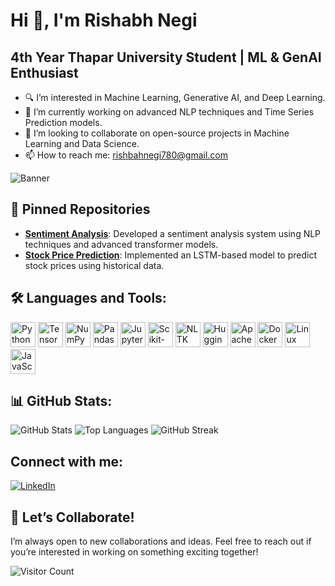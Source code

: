 # Hi 👋, I'm Rishabh Negi

## 4th Year Thapar University Student | ML & GenAI Enthusiast
- 🔍 I’m interested in Machine Learning, Generative AI, and Deep Learning.
- 🌱 I’m currently working on advanced NLP techniques and Time Series Prediction models.
- 🤝 I’m looking to collaborate on open-source projects in Machine Learning and Data Science.
- 📫 How to reach me: [rishbahnegi780@gmail.com](mailto:rishbahnegi780@gmail.com)

![Banner](https://yourimageurl.com/banner.png)

## 🚀 Pinned Repositories
- **[Sentiment Analysis](https://github.com/RishabhNegi1/Project-Sentiment-Analysis)**: Developed a sentiment analysis system using NLP techniques and advanced transformer models.
- **[Stock Price Prediction](https://github.com/RishabhNegi1/Stock-Price-Prediction)**: Implemented an LSTM-based model to predict stock prices using historical data.

## 🛠 Languages and Tools:
<p align="left">
  <img src="https://cdn.jsdelivr.net/gh/devicons/devicon/icons/python/python-original.svg" alt="Python" width="40" height="40"/>
  <img src="https://cdn.jsdelivr.net/gh/devicons/devicon/icons/tensorflow/tensorflow-original.svg" alt="TensorFlow" width="40" height="40"/>
  <img src="https://cdn.jsdelivr.net/gh/devicons/devicon/icons/numpy/numpy-original.svg" alt="NumPy" width="40" height="40"/>
  <img src="https://cdn.jsdelivr.net/gh/devicons/devicon/icons/pandas/pandas-original.svg" alt="Pandas" width="40" height="40"/>
  <img src="https://cdn.jsdelivr.net/gh/devicons/devicon/icons/jupyter/jupyter-original.svg" alt="Jupyter Notebook" width="40" height="40"/>
  <img src="https://upload.wikimedia.org/wikipedia/commons/0/05/Scikit_learn_logo_small.svg" alt="Scikit-Learn" width="40" height="40"/>
  <img src="https://static.thenounproject.com/png/1065124-200.png" alt="NLTK" width="40" height="40"/>
  <img src="https://avatars.githubusercontent.com/u/25720743?s=200&v=4" alt="Hugging Face" width="40" height="40"/>
  <img src="https://cdn.jsdelivr.net/gh/devicons/devicon/icons/hadoop/hadoop-original.svg" alt="Apache Hadoop" width="40" height="40"/>
  <img src="https://cdn.jsdelivr.net/gh/devicons/devicon/icons/docker/docker-original.svg" alt="Docker" width="40" height="40"/>
  <img src="https://cdn.jsdelivr.net/gh/devicons/devicon/icons/linux/linux-original.svg" alt="Linux" width="40" height="40"/>
  <img src="https://cdn.jsdelivr.net/gh/devicons/devicon/icons/javascript/javascript-original.svg" alt="JavaScript" width="40" height="40"/>
</p>

## 📊 GitHub Stats:
<p align="left">
  <img src="https://github-readme-stats.vercel.app/api?username=RishabhNegi1&show_icons=true" alt="GitHub Stats" />
  <img src="https://github-readme-stats.vercel.app/api/top-langs/?username=RishabhNegi1&layout=compact" alt="Top Languages" />
  <img src="https://github-readme-streak-stats.herokuapp.com/?user=RishabhNegi1&theme=radical" alt="GitHub Streak" />
</p>

## Connect with me:
<p align="left">
  <a href="https://www.linkedin.com/in/rishabh-negi-9056b6234/">
    <img src="https://img.shields.io/badge/LinkedIn-blue?style=for-the-badge&logo=linkedin" alt="LinkedIn"/>
  </a>
</p>

## 🤝 Let’s Collaborate!
I’m always open to new collaborations and ideas. Feel free to reach out if you’re interested in working on something exciting together!

![Visitor Count](https://visitor-badge.laobi.icu/badge?page_id=RishabhNegi1.RishabhNegi1)
